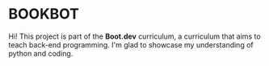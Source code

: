 # BOOKBOT

Hi! This project is part of the **Boot.dev** curriculum, a curriculum that aims to teach back-end programming. I'm glad to showcase my understanding of python and coding.
